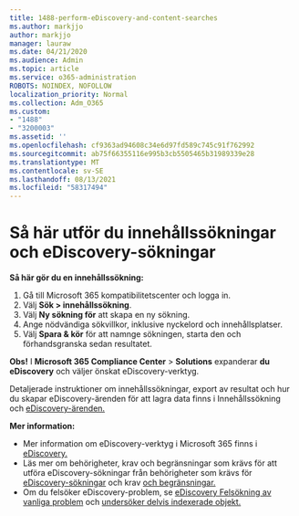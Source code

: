 ```yaml
---
title: 1488-perform-eDiscovery-and-content-searches
ms.author: markjjo
author: markjjo
manager: lauraw
ms.date: 04/21/2020
ms.audience: Admin
ms.topic: article
ms.service: o365-administration
ROBOTS: NOINDEX, NOFOLLOW
localization_priority: Normal
ms.collection: Adm_O365
ms.custom:
- "1488"
- "3200003"
ms.assetid: ''
ms.openlocfilehash: cf9363ad94608c34e6d97fd589c745c91f762992
ms.sourcegitcommit: ab75f66355116e995b3cb5505465b31989339e28
ms.translationtype: MT
ms.contentlocale: sv-SE
ms.lasthandoff: 08/13/2021
ms.locfileid: "58317494"
---
```

# <a name="how-to-perform-content-searches-and-ediscovery-searches"></a>Så här utför du innehållssökningar och eDiscovery-sökningar

**Så här gör du en innehållssökning:**

1. Gå till Microsoft 365 kompatibilitetscenter och logga in.
2. Välj **Sök > innehållssökning**.
3. Välj **Ny sökning för** att skapa en ny sökning.
4. Ange nödvändiga sökvillkor, inklusive nyckelord och innehållsplatser.
5. Välj **Spara & kör** för att namnge sökningen, starta den och förhandsgranska sedan resultatet.

**Obs!** I **Microsoft 365 Compliance Center**  >  **Solutions** expanderar **du eDiscovery** och väljer önskat eDiscovery-verktyg.

Detaljerade instruktioner om innehållssökningar, export av resultat och hur du skapar [](https://docs.microsoft.com/microsoft-365/compliance/content-search) eDiscovery-ärenden för att lagra data finns i Innehållssökning och [eDiscovery-ärenden.](https://docs.microsoft.com/microsoft-365/compliance/ediscovery-cases)

**Mer information:**

- Mer information om eDiscovery-verktyg i Microsoft 365 finns i [eDiscovery.](https://docs.microsoft.com/microsoft-365/compliance/ediscovery)
- Läs mer om behörigheter, krav och begränsningar som krävs för att utföra eDiscovery-sökningar från behörigheter som krävs för [eDiscovery-sökningar](https://docs.microsoft.com/microsoft-365/compliance/assign-ediscovery-permissions) och krav [och begränsningar.](https://docs.microsoft.com/microsoft-365/compliance/limits-for-content-search)
- Om du felsöker eDiscovery-problem, se [eDiscovery Felsökning av vanliga problem](https://docs.microsoft.com/microsoft-365/compliance/ediscovery-troubleshooting-common-issues) och [undersöker delvis indexerade objekt.](https://docs.microsoft.com/microsoft-365/compliance/investigating-partially-indexed-items-in-ediscovery)
